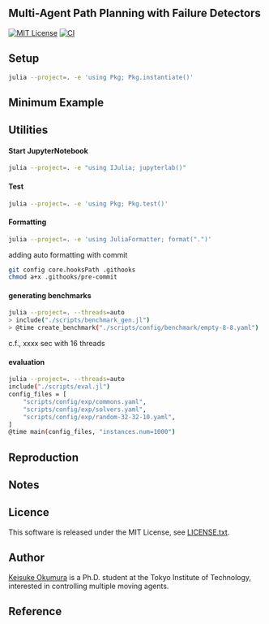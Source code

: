 Multi-Agent Path Planning with Failure Detectors
---
[![MIT License](http://img.shields.io/badge/license-MIT-blue.svg?style=flat)](LICENCE.txt)
[![CI](https://github.com/Kei18/mappfd/actions/workflows/ci.yaml/badge.svg?branch=dev)](https://github.com/Kei18/mappfd/actions/workflows/ci.yaml)

## Setup

```sh
julia --project=. -e 'using Pkg; Pkg.instantiate()'
```

## Minimum Example

## Utilities

#### Start JupyterNotebook
```sh
julia --project=. -e "using IJulia; jupyterlab()"
```

#### Test
```sh
julia --project=. -e 'using Pkg; Pkg.test()'
```

#### Formatting
```sh
julia --project=. -e 'using JuliaFormatter; format(".")'
```

adding auto formatting with commit

```sh
git config core.hooksPath .githooks
chmod a+x .githooks/pre-commit
```

#### generating benchmarks
```sh
julia --project=. --threads=auto
> include("./scripts/benchmark_gen.jl")
> @time create_benchmark("./scripts/config/benchmark/empty-8-8.yaml")
```

c.f., xxxx sec with 16 threads

#### evaluation
```sh
julia --project=. --threads=auto
include("./scripts/eval.jl")
config_files = [
    "scripts/config/exp/commons.yaml",
    "scripts/config/exp/solvers.yaml",
    "scripts/config/exp/random-32-32-10.yaml",
]
@time main(config_files, "instances.num=1000")
```

## Reproduction

## Notes

## Licence
This software is released under the MIT License, see [LICENSE.txt](LICENCE.txt).

## Author
[Keisuke Okumura](https://kei18.github.io) is a Ph.D. student at the Tokyo Institute of Technology, interested in controlling multiple moving agents.

## Reference
